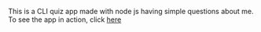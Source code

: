 This is a CLI quiz app made with node js having simple questions about me.
To see the app in action, click [here](https://replit.com/@jarkshuP/mark1?embed=1&output=1)